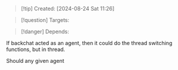 
>[!tip] Created: [2024-08-24 Sat 11:26]

>[!question] Targets: 

>[!danger] Depends: 

If backchat acted as an agent, then it could do the thread switching functions, but in thread.

Should any given agent 